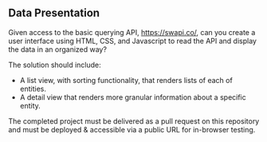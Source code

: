 ## Data Presentation

Given access to the basic querying API, https://swapi.co/, can you create a user interface using HTML, CSS, and Javascript to read the API and display the data in an organized way?

The solution should include:

- A list view, with sorting functionality, that renders lists of each of entities.
- A detail view that renders more granular information about a specific entity.

The completed project must be delivered as a pull request on this repository and must be deployed & accessible via a public URL for in-browser testing.
